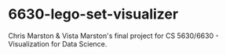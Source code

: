 # 6630-lego-set-visualizer

Chris Marston & Vista Marston's final project for CS 5630/6630 - Visualization for Data Science.
